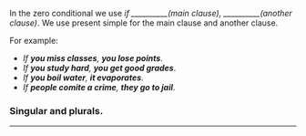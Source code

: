In the zero conditional we use *if __________(main clause), __________(another clause)*.
We use present simple for the main clause and another clause.

For example:
- *If **you miss classes**, **you lose points***.
- *If **you study hard**, **you get good grades***.
- *If **you boil water**, **it evaporates***.
- *If **people comite a crime**, **they go to jail***.


### Singular and plurals.
---





